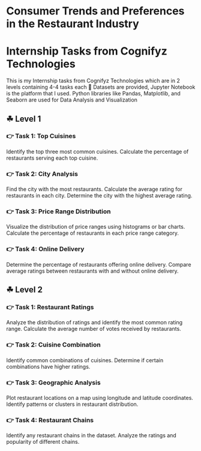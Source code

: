 # Consumer Trends and Preferences in the Restaurant Industry
# Internship Tasks from Cognifyz Technologies

This is my Internship tasks from Cognifyz Technologies which are in 2 levels containing 4-4 tasks each
🐾 Datasets are provided, Jupyter Notebook is the platform that I used. Python libraries like Pandas, Matplotlib, and Seaborn are used for Data Analysis and Visualization

## ☘ Level 1
### 👉 Task 1: Top Cuisines
Identify the top three most common cuisines.
Calculate the percentage of restaurants serving each top cuisine.
### 👉 Task 2: City Analysis
Find the city with the most restaurants.
Calculate the average rating for restaurants in each city.
Determine the city with the highest average rating.
### 👉 Task 3: Price Range Distribution
Visualize the distribution of price ranges using histograms or bar charts.
Calculate the percentage of restaurants in each price range category.
### 👉 Task 4: Online Delivery
Determine the percentage of restaurants offering online delivery.
Compare average ratings between restaurants with and without online delivery.

## ☘ Level 2
### 👉 Task 1: Restaurant Ratings
Analyze the distribution of ratings and identify the most common rating range.
Calculate the average number of votes received by restaurants.
### 👉 Task 2: Cuisine Combination
Identify common combinations of cuisines.
Determine if certain combinations have higher ratings.
### 👉 Task 3: Geographic Analysis
Plot restaurant locations on a map using longitude and latitude coordinates.
Identify patterns or clusters in restaurant distribution.
### 👉 Task 4: Restaurant Chains
Identify any restaurant chains in the dataset.
Analyze the ratings and popularity of different chains.
